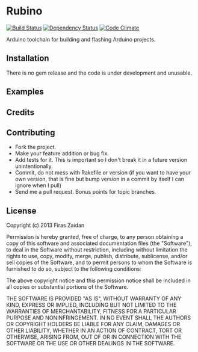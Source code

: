 Rubino
========

[![Build Status](https://secure.travis-ci.org/taoofcode/rubino.png?branch=master)](http://travis-ci.org/taoofcode/rubino)
[![Dependency Status](https://gemnasium.com/taoofcode/rubino.png)](https://gemnasium.com/taoofcode/rubino)
[![Code Climate](https://codeclimate.com/badge.png)](https://codeclimate.com/github/taoofcode/rubino)

Arduino toolchain for building and flashing Arduino projects.

Installation
------------

There is no gem release and the code is under development and unusable.

Examples
--------

Credits
-------

Contributing
-------------

* Fork the project.
* Make your feature addition or bug fix.
* Add tests for it. This is important so I don't break it in a
  future version unintentionally.
* Commit, do not mess with Rakefile or version
  (if you want to have your own version, that is fine but bump version in a commit by itself I can ignore when I pull)
* Send me a pull request. Bonus points for topic branches.

License
-------

Copyright (c) 2013 Firas Zaidan

Permission is hereby granted, free of charge, to any person obtaining
a copy of this software and associated documentation files (the
"Software"), to deal in the Software without restriction, including
without limitation the rights to use, copy, modify, merge, publish,
distribute, sublicense, and/or sell copies of the Software, and to
permit persons to whom the Software is furnished to do so, subject to
the following conditions:

The above copyright notice and this permission notice shall be
included in all copies or substantial portions of the Software.

THE SOFTWARE IS PROVIDED "AS IS", WITHOUT WARRANTY OF ANY KIND,
EXPRESS OR IMPLIED, INCLUDING BUT NOT LIMITED TO THE WARRANTIES OF
MERCHANTABILITY, FITNESS FOR A PARTICULAR PURPOSE AND
NONINFRINGEMENT. IN NO EVENT SHALL THE AUTHORS OR COPYRIGHT HOLDERS BE
LIABLE FOR ANY CLAIM, DAMAGES OR OTHER LIABILITY, WHETHER IN AN ACTION
OF CONTRACT, TORT OR OTHERWISE, ARISING FROM, OUT OF OR IN CONNECTION
WITH THE SOFTWARE OR THE USE OR OTHER DEALINGS IN THE SOFTWARE.
